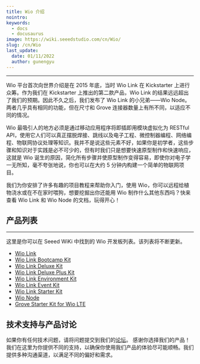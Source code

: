 ```yaml
---
title: Wio 介绍
nointro:
keywords:
  - docs
  - docusaurus
image: https://wiki.seeedstudio.com/cn/Wio/
slug: /cn/Wio
last_update:
  date: 01/11/2022
  author: gunengyu
---
```


---
Wio 平台首次向世界介绍是在 2015 年底，当时 Wio Link 在 Kickstarter 上进行众筹。作为我们在 Kickstarter 上推出的第二款产品，Wio Link 的结果远远超出了我们的预期。因此不久之后，我们发布了 Wio Link 的小兄弟——Wio Node。两者几乎具有相同的功能，但在尺寸和 Grove 连接器数量上有所不同，以适应不同的情况。

Wio 最吸引人的地方必须是通过移动应用程序将即插即用模块虚拟化为 RESTful API，使用它人们可以真正摆脱焊接、跳线以及电子工程、微控制器编程、网络编程、物联网协议处理等知识。我并不是说这些元素不好，如果你是初学者，这些步骤和知识对于实践是必不可少的，但有时我们只是想要快速原型制作和快速响应，这就是 Wio 诞生的原因，简化所有步骤并使原型制作变得容易，即使你对电子学一无所知，毫不夸张地说，你也可以在大约 5 分钟内构建一个简单的物联网项目。

我们为你安排了许多有趣的项目教程来帮助你入门，使用 Wio，你可以远程给植物浇水或在不在家时喂狗，想要挖掘出你还能用 Wio 制作什么其他东西吗？快来查看 Wio Link 和 Wio Node 的文档，玩得开心！


## 产品列表
---

这里是你可以在 Seeed WiKi 中找到的 Wio 开发板列表。该列表将不断更新。

- [Wio Link](https://wiki.seeedstudio.com/cn/Wio_Link/)
- [Wio Link Bootcamp Kit](https://wiki.seeedstudio.com/cn/Wio_Link_Bootcamp_Kit/)
- [Wio Link Deluxe Kit](https://wiki.seeedstudio.com/cn/Wio_Link_Deluxe_Kit/)
- [Wio Link Deluxe Plus Kit](https://wiki.seeedstudio.com/cn/Wio_Link_Deluxe_Plus_Kit/)
- [Wio Link Environment Kit](https://wiki.seeedstudio.com/cn/Wio_Link_Environment_Kit/)
- [Wio Link Event Kit](https://wiki.seeedstudio.com/cn/Wio_Link_Event_Kit/)
- [Wio Link Starter Kit](https://wiki.seeedstudio.com/cn/Wio_Link_Starter_Kit/)
- [Wio Node](https://wiki.seeedstudio.com/cn/Wio_Node/)
- [Grove Starter Kit for Wio LTE](https://wiki.seeedstudio.com/cn/Grove_Starter_Kit_for_Wio_LTE/)


## 技术支持与产品讨论
如果你有任何技术问题，请将问题提交到我们的[论坛](http://forum.seeedstudio.com/)。
感谢你选择我们的产品！我们在这里为你提供不同的支持，以确保你使用我们产品的体验尽可能顺畅。我们提供多种沟通渠道，以满足不同的偏好和需求。

<div class="button_tech_support_container">
<a href="https://forum.seeedstudio.com/" class="button_forum"></a> 
<a href="https://www.seeedstudio.com/contacts" class="button_email"></a>
</div>

<div class="button_tech_support_container">
<a href="https://discord.gg/eWkprNDMU7" class="button_discord"></a> 
<a href="https://github.com/Seeed-Studio/wiki-documents/discussions/69" class="button_discussion"></a>
</div>